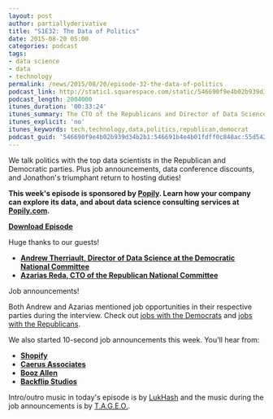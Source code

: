 ```yaml
---
layout: post
author: partiallyderivative
title: "S1E32: The Data of Politics"
date: 2015-08-20 05:00
categories: podcast
tags:
- data science
- data
- technology
permalink: /news/2015/08/20/episode-32-the-data-of-politics
podcast_link: http://static1.squarespace.com/static/546690f9e4b02b939d34b2b1/546691b4e4b01fdff0c848ac/55d5436ce4b03efa6b0a4182/1440039847884/Partially_Derivative_Episode_32.mp3
podcast_length: 2004000
itunes_duration: '00:33:24'
itunes_summary: The CTO of the Republicans and Director of Data Science for the Democrats talk politics, data and how elections are won.
itunes_explicit: 'no'
itunes_keywords: tech,technology,data,politics,republican,democrat
podcast_guid: '546690f9e4b02b939d34b2b1:546691b4e4b01fdff0c848ac:55d542dfe4b03492c76f6758'
---
```


We talk politics with the top data scientists in the Republican and
Democratic parties. Plus job announcements, data conference discounts,
and Jonathon's triumphant return to hosting duties!

**This week's episode is sponsored by [Popily](http://popily.com). Learn
how your company can explore its data, and about data science consulting
services at [Popily.com](http://popily.com).**

[**Download Episode**](http://static1.squarespace.com/static/546690f9e4b02b939d34b2b1/546691b4e4b01fdff0c848ac/55d5436ce4b03efa6b0a4182/1440039847884/Partially_Derivative_Episode_32.mp3)


Huge thanks to our guests!

-   **[Andrew Therriault, Director of Data Science at the Democratic
National Committee](https://twitter.com/therriaultphd)**
-   **[Azarias Reda, CTO of the Republican National
Committee](https://twitter.com/azarias)**

Job announcements!

Both Andrew and Azarias mentioned job opportunities in their respective
parties during the interview. Check out [jobs with the
Democrats](http://democrats.org/jobs) and [jobs with the
Republicans](http://www.parabellumlabs.com/).

We also started 10-second job announcements this week. You'll hear from:

-   **[Shopify](https://www.shopify.com/careers)**
-   **[Caerus
Associates](http://caerusassociates.com/careers-at-caerus/)**
-   **[Booz Allen](http://careers.boozallen.com)**
-   **[Backflip Studios](http://www.backflipstudios.com/jobs/)**

Intro/outro music in today's episode is by
[LukHash](http://www.lukhash.com/) and the music during the job
announcements is by [T.A.G.E.O.](https://myspace.com/tageo).
